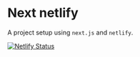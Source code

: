 # Next netlify

A project setup using `next.js` and `netlify`.

[![Netlify Status](https://api.netlify.com/api/v1/badges/1d4674a9-7678-48ad-85fd-5af66ab18960/deploy-status)](https://app.netlify.com/sites/rjoydip-next/deploys)